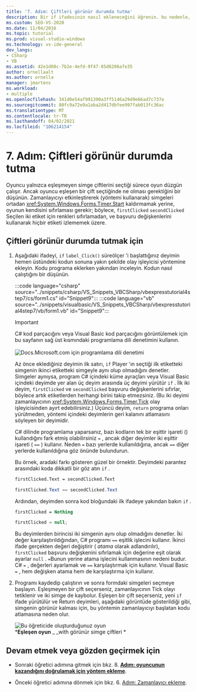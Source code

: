 ```yaml
---
title: '7. Adım: Çiftleri görünür durumda tutma'
description: Bir if ifadesinin nasıl ekleneceğini öğrenin. bu nedenle, oynatıcı eşleşen bir simge çifti seçtiğinde simgeler görünür kalır.
ms.custom: SEO-VS-2020
ms.date: 11/04/2016
ms.topic: tutorial
ms.prod: visual-studio-windows
ms.technology: vs-ide-general
dev_langs:
- CSharp
- VB
ms.assetid: 42e1d08c-7b2e-4efd-9f47-85d6206afe35
author: ornellaalt
ms.author: ornella
manager: jmartens
ms.workload:
- multiple
ms.openlocfilehash: 341d0e54af991390a3ff5146a29d9e66ad7c737e
ms.sourcegitcommit: 80fc9a72e9a1aba2d417dbfee997fab013fc36ac
ms.translationtype: MT
ms.contentlocale: tr-TR
ms.lasthandoff: 04/02/2021
ms.locfileid: "106214154"
---
```

# <a name="step-7-keep-pairs-visible"></a>7. Adım: Çiftleri görünür durumda tutma
Oyuncu yalnızca eşleşmeyen simge çiftlerini seçtiği sürece oyun düzgün çalışır. Ancak oyuncu eşleşen bir çift seçtiğinde ne olması gerektiğini bir düşünün. Zamanlayıcıyı etkinleştirerek (yöntemi kullanarak) simgeleri ortadan <xref:System.Windows.Forms.Timer.Start> kaldırmamak yerine, oyunun kendisini sıfırlaması gerekir; böylece, `firstClicked` `secondClicked` Seçilen iki etiket için renkleri sıfırlamadan, ve başvuru değişkenlerini kullanarak hiçbir etiketi izlememek üzere.

## <a name="to-keep-pairs-visible"></a>Çiftleri görünür durumda tutmak için

1. Aşağıdaki ifadeyi, `if` `label_Click()` süreölçer 'i başlattığınız deyimin hemen üstündeki kodun sonuna yakın şekilde olay işleyicisi yöntemine ekleyin. Kodu programa eklerken yakından inceleyin. Kodun nasıl çalıştığını bir düşünün.

     :::code language="csharp" source="../snippets/csharp/VS_Snippets_VBCSharp/vbexpresstutorial4step7/cs/form1.cs" id="Snippet9":::
     :::code language="vb" source="../snippets/visualbasic/VS_Snippets_VBCSharp/vbexpresstutorial4step7/vb/form1.vb" id="Snippet9":::

     > [!IMPORTANT]
     > C# kod parçacığını veya Visual Basic kod parçacığını görüntülemek için bu sayfanın sağ üst kısmındaki programlama dili denetimini kullanın.<br><br>![Docs.Microsoft.com için programlama dili denetimi](../ide/media/docs-programming-language-control.png)

     Az önce eklediğiniz deyimin ilk satırı, `if` Player 'ın seçtiği ilk etiketteki simgenin ikinci etiketteki simgeyle aynı olup olmadığını denetler. Simgeler aynıysa, program C# içindeki küme ayraçları veya Visual Basic içindeki deyimde yer alan üç deyim arasında üç deyimi yürütür `if` . İlk iki deyim, `firstClicked` ve `secondClicked` başvuru değişkenlerini sıfırlar, böylece artık etiketlerden herhangi birini takip etmezsiniz. (Bu iki deyimi zamanlayıcının <xref:System.Windows.Forms.Timer.Tick> olay işleyicisinden ayırt edebilirsiniz.) Üçüncü deyim, `return` programa onları yürütmeden, yöntemi içindeki deyimlerin geri kalanını atlamasını söyleyen bir deyimidir.

     C# dilinde programlama yaparsanız, bazı kodların tek bir eşittir işareti () kullandığını fark etmiş olabilirsiniz `=` , ancak diğer deyimler iki eşittir işareti ( `==` ) kullanır. Neden `=` bazı yerlerde kullanıldığına, ancak `==` diğer yerlerde kullanıldığına göz önünde bulundurun.

     Bu örnek, aradaki farkı gösteren güzel bir örnektir. Deyimdeki parantez arasındaki koda dikkatli bir göz atın `if` .

    ```vb
    firstClicked.Text = secondClicked.Text
    ```

    ```csharp
    firstClicked.Text == secondClicked.Text
    ```

     Ardından, deyimden sonra kod bloğundaki ilk ifadeye yakından bakın `if` .

    ```vb
    firstClicked = Nothing
    ```

    ```csharp
    firstClicked = null;
    ```

     Bu deyimlerden birincisi iki simgenin aynı olup olmadığını denetler. İki değer karşılaştırıldığından, C# programı `==` eşitlik işlecini kullanır. İkinci ifade gerçekten değeri değiştirir ( *atama* olarak adlandırılır), `firstClicked` başvuru değişkenini sıfırlamak için değerine eşit olarak ayarlar `null` . `=`Bunun yerine atama işlecini kullanmasının nedeni budur. C# `=` , değerleri ayarlamak ve `==` karşılaştırmak için kullanır. Visual Basic `=` , hem değişken atama hem de karşılaştırma için kullanır.

2. Programı kaydedip çalıştırın ve sonra formdaki simgeleri seçmeye başlayın. Eşleşmeyen bir çift seçerseniz, zamanlayıcının Tick olayı tetiklenir ve iki simge de kaybolur. Eşleşen bir çift seçerseniz, yeni `if` ifade yürütülür ve Return deyimleri, aşağıdaki görüntüde gösterildiği gibi, simgenin görünür kalması için, bu yöntemin zamanlayıcıyı başlatan kodu atlamasına neden olur.

     ![Bu öğreticide oluşturduğunuz oyun](../ide/media/express_finishedgame.png)<br/>
***Eşleşen oyun** _ _with görünür simge çiftleri *

## <a name="to-continue-or-review"></a>Devam etmek veya gözden geçirmek için

- Sonraki öğretici adımına gitmek için bkz. 8. **[Adım: oyuncunun kazandığını doğrulamak için yöntem ekleme](../ide/step-8-add-a-method-to-verify-whether-the-player-won.md)**.

- Önceki öğretici adımına dönmek için bkz. 6. [Adım: Zamanlayıcı ekleme](../ide/step-6-add-a-timer.md).
